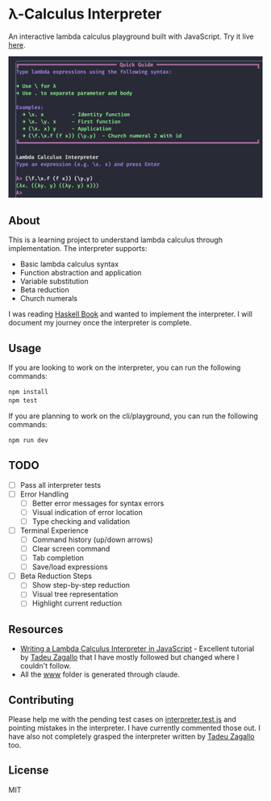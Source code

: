 # λ-Calculus Interpreter

An interactive lambda calculus playground built with JavaScript. Try it live [here](https://chakshugautam.github.io/lc-interpreter/).

![Lambda Calculus Interpreter Screenshot](docs/screenshot.png)

## About

This is a learning project to understand lambda calculus through implementation. The interpreter supports:
- Basic lambda calculus syntax
- Function abstraction and application
- Variable substitution
- Beta reduction
- Church numerals

I was reading [Haskell Book](https://haskellbook.com/) and wanted to implement the interpreter. I will document my journey once the interpreter is complete.

## Usage

If you are looking to work on the interpreter, you can run the following commands:
```bash
npm install
npm test
```

If you are planning to work on the cli/playground, you can run the following commands:
```bash
npm run dev
```

## TODO
- [ ] Pass all interpreter tests
- [ ] Error Handling
  - [ ] Better error messages for syntax errors
  - [ ] Visual indication of error location
  - [ ] Type checking and validation
- [ ] Terminal Experience
  - [ ] Command history (up/down arrows)
  - [ ] Clear screen command
  - [ ] Tab completion
  - [ ] Save/load expressions
- [ ] Beta Reduction Steps
  - [ ] Show step-by-step reduction
  - [ ] Visual tree representation
  - [ ] Highlight current reduction

## Resources

- [Writing a Lambda Calculus Interpreter in JavaScript](https://tadeuzagallo.com/blog/writing-a-lambda-calculus-interpreter-in-javascript-original/) - Excellent tutorial by [Tadeu Zagallo](https://github.com/tadeuzagallo) that I have mostly followed but changed where I couldn't follow.
- All the [www](./www) folder is generated through claude.

## Contributing

Please help me with the pending test cases on [interpreter.test.js](./tests/interpreter.test.js) and pointing mistakes in the interpreter. I have currently commented those out. I have also not completely grasped the interpreter written by [Tadeu Zagallo](https://github.com/tadeuzagallo) too.

## License

MIT